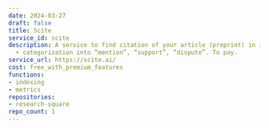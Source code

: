 ```yaml
---
date: 2024-03-27
draft: false
title: Scite
service_id: scite
description: A service to find citation of your article (preprint) in its context
  + categorization into “mention”, “support”, “dispute”. To pay.
service_url: https://scite.ai/
cost: free_with_premium_features
functions:
- indexing
- metrics
repositories:
- research-square
repo_count: 1
---
```



